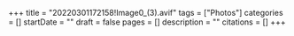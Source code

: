 +++
title = "20220301172158!Image0_(3).avif"
tags = ["Photos"]
categories = []
startDate = ""
draft = false
pages = []
description = ""
citations = []
+++
